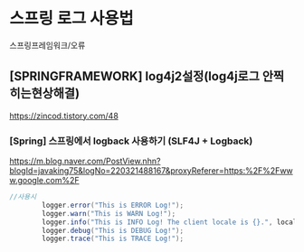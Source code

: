 # 스프링 로그 사용법



스프링프레임워크/오류

## [SPRINGFRAMEWORK] log4j2설정(log4j로그 안찍히는현상해결)

https://zincod.tistory.com/48

### [Spring] 스프링에서 logback 사용하기 (SLF4J + Logback)

https://m.blog.naver.com/PostView.nhn?blogId=javaking75&logNo=220321488167&proxyReferer=https:%2F%2Fwww.google.com%2F

```java
//사용시
        logger.error("This is ERROR Log!");
        logger.warn("This is WARN Log!");
        logger.info("This is INFO Log! The client locale is {}.", locale);
        logger.debug("This is DEBUG Log!");
        logger.trace("This is TRACE Log!");
```

